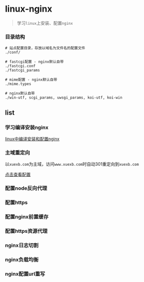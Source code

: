 # linux-nginx

> 学习`linux`上安装、配置`nginx`

### 目录结构

```
# 站点配置目录，存放以域名为文件名的配置文件
./conf/

# fastcgi配置 - nginx默认自带
./fastcgi.conf
./fastcgi_params

# mime配置 - nginx默认自带
./mime.types

# nginx默认自带
./win-utf, scgi_params, uwsgi_params, koi-utf, koi-win
```

## list

### 学习编译安装nginx

[linux中编译安装和配置nginx](https://xuexb.com/html/linuxzhong-bian-yi-an-zhuang-he-pei-zhi-nginx.html)

### 主域重定向

以`xuexb.com`为主域，访问`www.xuexb.com`时自动301重定向到`xuexb.com`

[点击查看配置](conf/www.xuexb.com.conf)

### 配置node反向代理

### 配置https

### 配置nginx前置缓存

### 配置https资源代理

### nginx日志切割

### nginx负载均衡

### nginx配置url重写